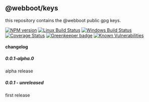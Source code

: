 ## @webboot/keys

this repository contains the @webboot public gpg keys.

[![NPM version][npm-image]][npm-url]
[![Linux Build Status][travis-image]][travis-url]
[![Windows Build Status][appveyor-image]][appveyor-url]
[![Coverage Status][coveralls-image]][coveralls-url]
[![Greenkeeper badge][greenkeeper-image]][greenkeeper-url]
[![Known Vulnerabilities][snyk-image]][snyk-url]

[npm-image]: https://img.shields.io/npm/v/@webboot/keys.svg
[npm-url]: https://www.npmjs.com/package/@webboot/keys
[travis-image]: https://img.shields.io/travis/com/webboot/keys/master
[travis-url]: https://travis-ci.com/webboot/keys
[appveyor-image]: https://img.shields.io/appveyor/ci/webboot/keys/master.svg
[appveyor-url]: https://ci.appveyor.com/project/webboot/keys/branch/master
[coveralls-image]: https://coveralls.io/repos/github/webboot/keys/badge.svg
[coveralls-url]: https://coveralls.io/github/webboot/keys
[greenkeeper-image]: https://badges.greenkeeper.io/webboot/keys.svg
[greenkeeper-url]: https://badges.greenkeeper.io/webboot/keys.svg
[snyk-image]: https://snyk.io/test/github/webboot/keys/badge.svg
[snyk-url]: https://snyk.io/test/github/webboot/keys

#### changelog

##### 0.0.1-alpha.0
alpha release

##### 0.0.1 - unreleased
first release

